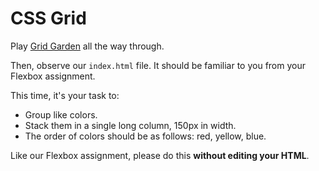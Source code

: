 # CSS Grid

Play [Grid Garden](https://cssgridgarden.com/) all the way through.

Then, observe our `index.html` file. It should be familiar to you from your Flexbox assignment.

This time, it's your task to:

- Group like colors.
- Stack them in a single long column, 150px in width.
- The order of colors should be as follows: red, yellow, blue.

Like our Flexbox assignment, please do this **without editing your HTML**.
